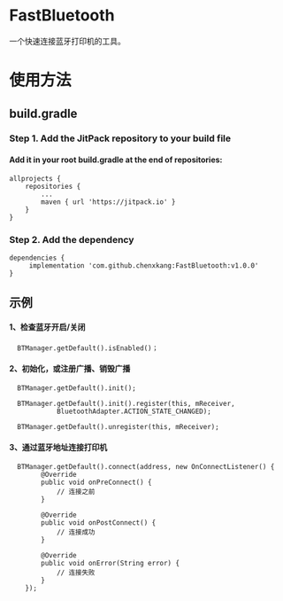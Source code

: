 # FastBluetooth
一个快速连接蓝牙打印机的工具。

# 使用方法

## build.gradle

### Step 1. Add the JitPack repository to your build file

#### Add it in your root build.gradle at the end of repositories:

	allprojects {
		repositories {
			...
			maven { url 'https://jitpack.io' }
		}
	}

### Step 2. Add the dependency

	dependencies {
    	 implementation 'com.github.chenxkang:FastBluetooth:v1.0.0'
    }


## 示例

#### 1、检查蓝牙开启/关闭
      BTManager.getDefault().isEnabled()；

#### 2、初始化，或注册广播、销毁广播
      BTManager.getDefault().init();
      
      BTManager.getDefault().init().register(this, mReceiver,
                BluetoothAdapter.ACTION_STATE_CHANGED);
                
      BTManager.getDefault().unregister(this, mReceiver);
      
#### 3、通过蓝牙地址连接打印机
      BTManager.getDefault().connect(address, new OnConnectListener() {
            @Override
            public void onPreConnect() {
                // 连接之前
            }

            @Override
            public void onPostConnect() {
                // 连接成功
            }

            @Override
            public void onError(String error) {
                // 连接失败
            }
        });
